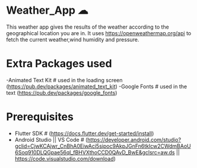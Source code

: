 # Weather_App ☁
This weather app gives the results of the weather according to the geographical location you are in. It uses https://openweathermap.org/api to fetch the current weather,wind humidity and pressure.

# Extra Packages used
-Animated Text Kit  # used in the loading screen  (https://pub.dev/packages/animated_text_kit)
-Google Fonts # used in the text (https://pub.dev/packages/google_fonts)

# Prerequisites
- Flutter SDK # (https://docs.flutter.dev/get-started/install)
- Android Studio || VS Code # (https://developer.android.com/studio?gclid=CjwKCAjwr_CnBhA0EiwAci5sipoc9AkpJGnFn6tklcw2CWdmBAoU6Soq910DLQGpae56ql_fBHVXthoCCD0QAvD_BwE&gclsrc=aw.ds || https://code.visualstudio.com/download)
